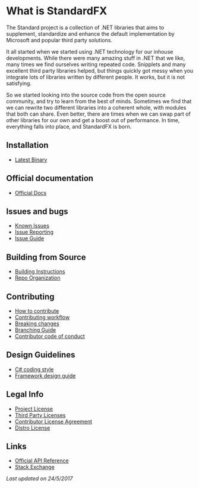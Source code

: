 What is StandardFX
==================
The Standard project is a collection of .NET libraries that aims to supplement, standardize and enhance the default 
implementation by Microsoft and popular third party solutions.

It all started when we started using .NET technology for our inhouse developments. While there were many amazing stuff 
in .NET that we like, many times we find ourselves writing repeated code. Snipplets and many excellent third party 
libraries helped, but things quickly got messy when you integrate lots of libraries written by different people. It works, 
but it is not satisfying.

So we started looking into the source code from the open source community, and try to learn from the best of minds. 
Sometimes we find that we can rewrite two different libraries into a coherent whole, with modules that both can share. 
Even better, there are times when we can swap part of other libraries for our own and get a boost out of performance. In
time, everything falls into place, and StandardFX is born.


## Installation
- [Latest Binary](https://get.lizoc.com/standard.library.zip)

## Official documentation
- [Official Docs](http://standardfx.github.io/standard)

## Issues and bugs
- [Known Issues](./docs/known-issues.md)
- [Issue Reporting](./docs/issue-reporting.md)
- [Issue Guide](./docs/issue-guide-g.md)

## Building from Source
- [Building Instructions](#build)
- [Repo Organization](./docs/repo-organization.md)

## Contributing
- [How to contribute](./docs/contributing.md)
- [Contributing workflow](./docs/contributing-workflow.md)
- [Breaking changes](./docs/breaking-changes.md)
- [Branching Guide](./docs/branching.md)
- [Contributor code of conduct](./docs/contributor-conduct.md)

## Design Guidelines
- [C# coding style](./docs/csharp-coding-style.md)
- [Framework design guide](./docs/framework-design-guide.md)

## Legal Info
- [Project License](LICENSE)
- [Third Party Licenses](THIRD-PARTY-LICENSES.txt)
- [Contributor License Agreement](./docs/contributor-license-agreement.md)
- [Distro License](./docs/distro-license.txt)

## Links
- [Official API Reference](https://docs.lizoc.com/standard)
- [Stack Exchange](https://www.stackexchange.com/tags/dnstandardproject)


*Last updated on 24/5/2017*
